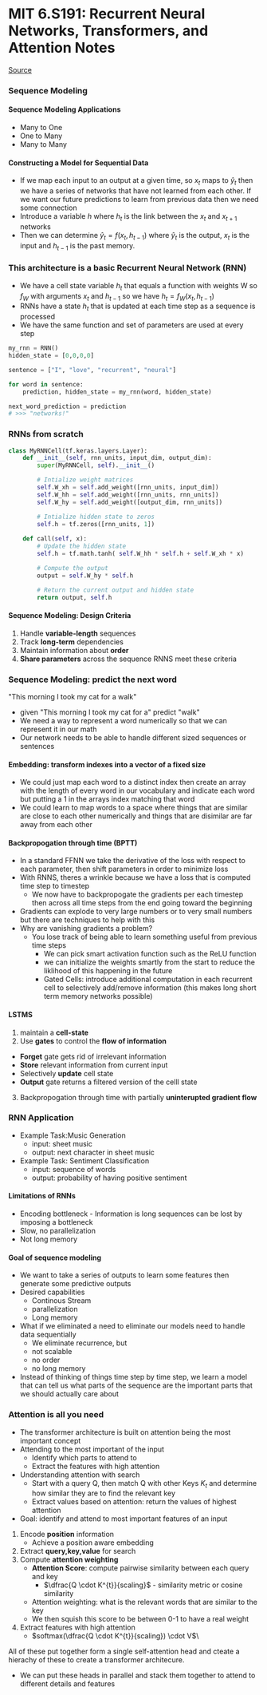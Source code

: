 # MIT 6.S191: Recurrent Neural Networks, Transformers, and Attention Notes
[Source](https://www.youtube.com/watch?v=dqoEU9Ac3ek&list=PLtBw6njQRU-rwp5__7C0oIVt26ZgjG9NI&index=2)
### Sequence Modeling
#### Sequence Modeling Applications
* Many to One
* One to Many
* Many to Many
#### Constructing a Model for Sequential Data
* If we map each input to an output at a given time, so $x_{t}$ maps to $\hat{y}_{t}$ then we have a series of networks that have not learned from each other. If we want our future predictions to learn from previous data then we need some connection
* Introduce a variable $h$ where $h_{t}$ is the link between the $x_{t}$ and $x_{t+1}$ networks
* Then we can determine $\hat{y}_{t} = f(x_{t}, h_{t-1})$ where $\hat{y}_{t}$ is the output, $x_{t}$ is the input and $h_{t-1}$ is the past memory.
### This architecture is a basic Recurrent Neural Network (RNN)
* We have a cell state variable $h_{t}$ that equals a function with weights W so $f_{W}$ with arguments $x_{t}$ and $h_{t-1}$ so we have $h_{t} = f_{W}(x_{t}, h_{t-1})$
* RNNs have a state $h_{t}$ that is updated at each time step as a sequence is processed
* We have the same function and set of parameters are used at every step
```python
my_rnn = RNN()
hidden_state = [0,0,0,0]

sentence = ["I", "love", "recurrent", "neural"]

for word in sentence:
    prediction, hidden_state = my_rnn(word, hidden_state)

next_word_prediction = prediction
# >>> "networks!"
```
### RNNs from scratch
```python
class MyRNNCell(tf.keras.layers.Layer):
    def __init__(self, rnn_units, input_dim, output_dim):
        super(MyRNNCell, self).__init__()

        # Intialize weight matrices
        self.W_xh = self.add_weight([rnn_units, input_dim])
        self.W_hh = self.add_weight([rnn_units, rnn_units])
        self.W_hy = self.add_weight([output_dim, rnn_units])

        # Intialize hidden state to zeros
        self.h = tf.zeros([rnn_units, 1])
    
    def call(self, x):
        # Update the hidden state
        self.h = tf.math.tanh( self.W_hh * self.h + self.W_xh * x)

        # Compute the output
        output = self.W_hy * self.h

        # Return the current output and hidden state
        return output, self.h
```
#### Sequence Modeling: Design Criteria
1. Handle **variable-length** sequences
1. Track **long-term** dependencies
1. Maintain information about **order**
1. **Share parameters** across the sequence
RNNS meet these criteria
### Sequence Modeling: predict the next word
"This morning I took my cat for a walk"
* given "This morning I took my cat for a" predict "walk"
* We need a way to represent a word numerically so that we can represent it in our math
* Our network needs to be able to handle different sized sequences or sentences
#### Embedding: transform indexes into a vector of a fixed size
* We could just map each word to a distinct index then create an array with the length of every word in our vocabulary and indicate each word but putting a 1 in the arrays index matching that word
* We could learn to map words to a space where things that are similar are close to each other numerically and things that are disimilar are far away from each other
#### Backpropogation through time (BPTT)
* In a standard FFNN we take the derivative of the loss with respect to each parameter, then shift parameters in order to minimize loss
* With RNNS, theres a wrinkle because we have a loss that is computed time step to timestep
    + We now have to backpropogate the gradients per each timestep then across all time steps from the end going toward the beginning
* Gradients can explode to very large numbers or to very small numbers but there are techniques to help with this
* Why are vanishing gradients a problem?
    + You lose track of being able to learn something useful from previous time steps
        - We can pick smart activation function such as the ReLU function
        - we can initialize the weights smartly from the start to reduce the liklihood of this happening in the future
        - Gated Cells: introduce additional computation in each recurrent cell to selectively add/remove information (this makes long short term memory networks possible)
#### LSTMS
1. maintain a **cell-state**
1. Use **gates** to control the **flow of information**
* **Forget** gate gets rid of irrelevant information
* **Store** relevant information from current input
* Selectively **update** cell state
* **Output** gate returns a filtered version of the celll state
3. Backpropogation through time with partially **uninterupted gradient flow**
### RNN Application
* Example Task:Music Generation
    + input: sheet music
    + output: next character in sheet music
* Example Task: Sentiment Classification
    + input: sequence of words
    + output: probability of having positive sentiment
#### Limitations of RNNs
* Encoding bottleneck - Information is long sequences can be lost by imposing a bottleneck
* Slow, no parallelization
* Not long memory
#### Goal of sequence modeling
* We want to take a series of outputs to learn some features then generate some predictive outputs
* Desired capabilities
    + Continous Stream
    + parallelization
    + Long memory
* What if we eliminated a need to eliminate our models need to handle data sequentially
    + We eliminate recurrence, but
    + not scalable
    + no order
    + no long memory
* Instead of thinking of things time step by time step, we learn a model that can tell us what parts of the sequence are the important parts that we should actually care about
### Attention is all you need
* The transformer architecture is built on attention being the most important concept
* Attending to the most important of the input
    + Identify which parts to attend to
    + Extract the features with high attention
* Understanding attention with search
    + Start with a query Q, then match Q with other Keys $K_{t}$ and determine how similar they are to find the relevant key
    + Extract values based on attention: return the values of highest attention
* Goal: identify and attend to most important features of an input
1. Encode **position** information
    * Achieve a position aware embedding
1. Extract **query,key,value** for search
1. Compute **attention weighting**
    * **Attention Score**: compute pairwise similarity between each query and key
        + $\dfrac{Q \cdot K^{t}}{scaling}$ - similarity metric or cosine similarity
    * Attention weighting: what is the relevant words that are similar to the key
    * We then squish this score to be between 0-1 to have a real weight
1. Extract features with high attention
    * $softmax(\dfrac{Q \cdot K^{t}}{scaling}) \cdot V$\

All of these put together form a single self-attention head and cteate a hierachy of these to create a transformer architecure.
* We can put these heads in parallel and stack them together to attend to different details and features
